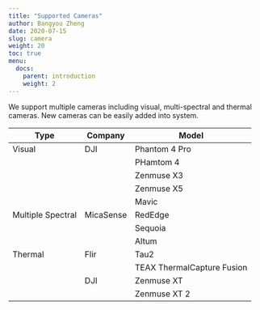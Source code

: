 ```yaml
---
title: "Supported Cameras"
author: Bangyou Zheng
date: 2020-07-15
slug: camera
weight: 20
toc: true
menu:
  docs:
    parent: introduction
    weight: 2
---
```



We support multiple cameras including visual, multi-spectral and thermal cameras. New cameras can be easily added into system.


| Type              | Company       | Model                      |
| ----------------- |---------------| -------------------------- |
| Visual            | DJI           | Phantom 4 Pro              |
|                   |               | PHamtom 4                  |
|                   |               | Zenmuse X3                 |
|                   |               | Zenmuse X5                 |
|                   |               | Mavic                      |
| Multiple Spectral | MicaSense     | RedEdge                    |
|                   |               | Sequoia                    |
|                   |               | Altum                      |
| Thermal           | Flir          | Tau2                       |
|                   |               | TEAX ThermalCapture Fusion |
|                   | DJI           | Zenmuse XT                 |
|                   |               | Zenmuse XT 2               |
